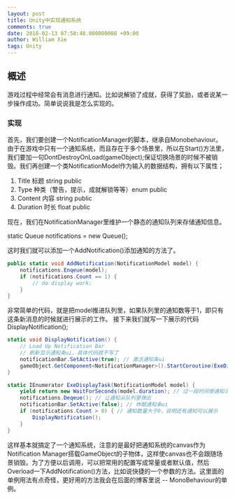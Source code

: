 ```yaml
---
layout: post
title: Unity中实现通知系统
comments: true
date: 2018-02-13 07:50:48.000000000 +09:00
author: William Xie
tags: Unity
---
```

## 概述

游戏过程中经常会有消息进行通知。比如说解锁了成就，获得了奖励，或者说某一步操作成功。简单说说我是怎么实现的。

### 实现

首先，我们要创建一个NotificationManager的脚本，继承自Monobehaviour。由于在游戏中只有一个通知系统，而且存在于多个场景里，所以在Start()方法里，我们要加一句DontDestroyOnLoad(gameObject);保证切换场景的时候不被销毁。我们再创建一个类NotificationModel作为输入的数据结构，拥有以下属性；

1. Title 标题 string public
2. Type 种类（警告，提示，成就解锁等等）enum public
3. Content 内容 string public
4. Duration 时长 float public

现在，我们在NotificationManager里维护一个静态的通知队列来存储通知信息。

static Queue<NotificationModel> notifications = new Queue<NotificationModel>();

这时我们就可以添加一个AddNotification()添加通知的方法了。

```csharp
public static void AddNotification(NotificationModel model) {
    notifications.Enqeue(model);
    if (notifications.Count == 1) {
        // do display work;
    }
}
```

非常简单的代码，就是把model推进队列里，如果队列里的通知数等于1，即只有这条新消息的时候就进行展示的工作。
接下来我们就写一下展示的代码DisplayNotification();

```csharp
static void DisplayNotification() {
    // Load Up Notification Bar
    // 刷新显示通知条ui，具体代码就不写了
    notificationBar.SetActive(true); // 激活通知条ui
    gameObject.GetComponent<NotificationManager>().StartCoroutine(ExeDisplayTask(notifications.Peek()));
}

static IEnumerator ExeDisplayTask(NotificationModel model) {
    yield return new WaitForSeconds(model.duration); // 过一段时间使通知消失
    notifications.Deqeue(); // 让通知从队列里弹出
    notificationBar.SetActive(false); // 休眠通知条ui
    if (notifications.Count > 0) { // 通知数量大于0，说明还有通知可以展示
        DisplayNotification();
    }
}
```

这样基本就搞定了一个通知系统，注意的是最好把通知系统的canvas作为Notification Manager搭载GameObject的子物体，这样使canvas也不会跟随场景销毁。为了方便以后调用，可以把常用的配置写成常量或者默认值，然后Overload一下AddNotification()方法，比如说快捷的一个参数的方法。这里面的单例用法有点奇怪，更好用的方法我会在后面的博客里说 -- MonoBehaviour的单例。
